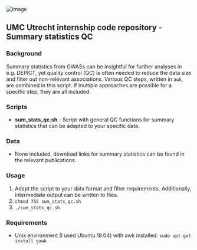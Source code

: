 ![image](https://user-images.githubusercontent.com/24732704/55021982-f822ec00-4ff9-11e9-802a-649cfdb4892c.png)

## UMC Utrecht internship code repository - Summary statistics QC

### Background
Summary statistics from GWASs can be insightful for further analyses in e.g. DEPICT, yet quality control (QC) is often needed to reduce the data size and filter out non-relevant associations. Various QC steps, written in `awk`, are combined in this script. If multiple approaches are possible for a specific step, they are all included.

### Scripts
- **sum_stats_qc.sh** - Script with general QC functions for summary statistics that can be adapted to your specific data.

### Data
- None included, download links for summary statistics can be found in the relevant publications.

### Usage
1. Adapt the script to your data format and filter requirements. Additionally, intermediate output can be written to files.
1. `chmod 755 sum_stats_qc.sh`
1. `./sum_stats_qc.sh`

### Requirements
- Unix environment (I used Ubuntu 18.04) with awk installed:
`sudo apt-get install gawk`
